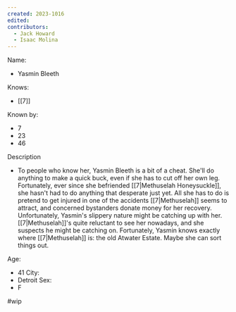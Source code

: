 ```yaml
---
created: 2023-1016
edited:
contributors:
  - Jack Howard
  - Isaac Molina
---
```


Name:
- Yasmin Bleeth

Knows:
- [[7]]

Known by:
- 7
- 23
- 46

Description
- To people who know her, Yasmin Bleeth is a bit of a cheat. She'll do anything to make a quick buck, even if she has to cut off her own leg. Fortunately, ever since she befriended [[7|Methuselah Honeysuckle]], she hasn't had to do anything that desperate just yet. All she has to do is pretend to get injured in one of the accidents [[7|Methuselah]] seems to attract, and concerned bystanders donate money for her recovery. Unfortunately, Yasmin's slippery nature might be catching up with her. [[7|Methuselah]]'s quite reluctant to see her nowadays, and she suspects he might be catching on. Fortunately, Yasmin knows exactly where [[7|Methuselah]] is: the old Atwater Estate. Maybe she can sort things out.

Age:
- 41
City:
- Detroit
Sex:
- F


#wip
